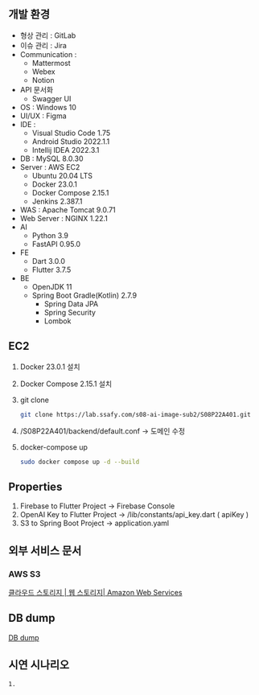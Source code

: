 ## 개발 환경

- 형상 관리 : GitLab
- 이슈 관리 : Jira
- Communication :
    - Mattermost
    - Webex
    - Notion
- API 문서화
    - Swagger UI
- OS : Windows 10
- UI/UX : Figma
- IDE :
    - Visual Studio Code 1.75
    - Android Studio 2022.1.1
    - Intellij IDEA 2022.3.1
- DB : MySQL 8.0.30
- Server : AWS EC2
    - Ubuntu 20.04 LTS
    - Docker 23.0.1
    - Docker Compose 2.15.1
    - Jenkins 2.387.1
- WAS : Apache Tomcat 9.0.71
- Web Server : NGINX 1.22.1
- AI
    - Python 3.9
    - FastAPI 0.95.0
- FE
    - Dart 3.0.0
    - Flutter 3.7.5
- BE
    - OpenJDK 11
    - Spring Boot Gradle(Kotlin) 2.7.9
        - Spring Data JPA
        - Spring Security
        - Lombok

## EC2

1. Docker 23.0.1 설치
2. Docker Compose 2.15.1 설치
3. git clone
    
    ```bash
    git clone https://lab.ssafy.com/s08-ai-image-sub2/S08P22A401.git
    ```
    
4. /S08P22A401/backend/default.conf → 도메인 수정
5. docker-compose up
    
    ```bash
    sudo docker compose up -d --build
    ```
    
## Properties

1. Firebase to Flutter Project -> Firebase Console
2. OpenAI Key to Flutter Project -> /lib/constants/api_key.dart ( apiKey )
3. S3 to Spring Boot Project -> application.yaml

## 외부 서비스 문서

### AWS S3

[클라우드 스토리지 | 웹 스토리지| Amazon Web Services](https://aws.amazon.com/ko/s3/?did=ap_card&trk=ap_card)

## DB dump
[DB dump](./antennadb_dump.sql)

## 시연 시나리오
    1. 
